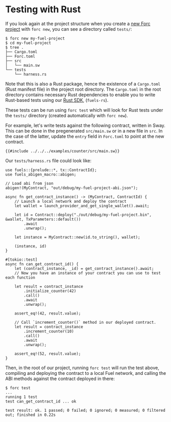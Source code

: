 # Testing with Rust

If you look again at the project structure when you create a [new Forc project](../introduction/forc_project.md) with `forc new`, you can see a directory called `tests/`:

```plaintext
$ forc new my-fuel-project
$ cd my-fuel-project
$ tree .
├── Cargo.toml
├── Forc.toml
├── src
│   └── main.sw
└── tests
    └── harness.rs
```

Note that this is also a Rust package, hence the existence of a `Cargo.toml` (Rust manifest file) in the project root directory. The `Cargo.toml` in the root directory contains necessary Rust dependencies to enable you to write Rust-based tests using our [Rust SDK](https://github.com/FuelLabs/fuels-rs), (`fuels-rs`).

These tests can be run using `forc test` which will look for Rust tests under the `tests/` directory (created automatically with `forc new`).

For example, let's write tests against the following contract, written in Sway. This can be done in the pregenerated `src/main.sw` or in a new file in `src`. In the case of the latter, update the `entry` field in `Forc.toml` to point at the new contract.

```sway
{{#include ../../../examples/counter/src/main.sw}}
```

Our `tests/harness.rs` file could look like:

<!--TODO add test here once examples are tested-->

```rust,ignore
use fuels::{prelude::*, tx::ContractId};
use fuels_abigen_macro::abigen;

// Load abi from json
abigen!(MyContract, "out/debug/my-fuel-project-abi.json");

async fn get_contract_instance() -> (MyContract, ContractId) {
    // Launch a local network and deploy the contract
    let wallet = launch_provider_and_get_single_wallet().await;

    let id = Contract::deploy("./out/debug/my-fuel-project.bin", &wallet, TxParameters::default())
        .await
        .unwrap();

    let instance = MyContract::new(id.to_string(), wallet);

    (instance, id)
}

#[tokio::test]
async fn can_get_contract_id() {
    let (contract_instance, _id) = get_contract_instance().await;
    // Now you have an instance of your contract you can use to test each function

    let result = contract_instance
        .initialize_counter(42)
        .call()
        .await
        .unwrap();

    assert_eq!(42, result.value);

    // Call `increment_counter()` method in our deployed contract.
    let result = contract_instance
        .increment_counter(10)
        .call()
        .await
        .unwrap();

    assert_eq!(52, result.value);
}
```

Then, in the root of our project, running `forc test` will run the test above, compiling and deploying the contract to a local Fuel network, and calling the ABI methods against the contract deployed in there:

```console
$ forc test
...
running 1 test
test can_get_contract_id ... ok

test result: ok. 1 passed; 0 failed; 0 ignored; 0 measured; 0 filtered out; finished in 0.22s
```
